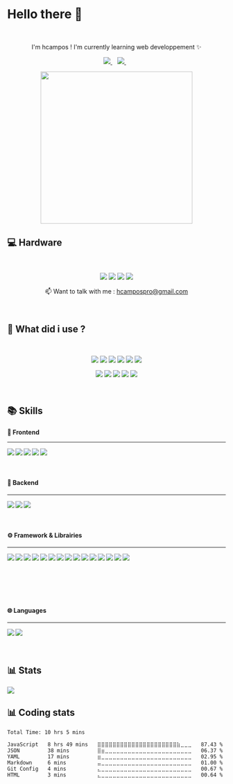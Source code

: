 <h1 align='left'>
  Hello there 👋 
</h1>  

<p align='center'>
  I'm hcampos ! I'm currently learning web developpement ✨
</p>

<p align='center'>
  
  <a target='_blank' href="https://www.linkedin.com/in/hugo-campos-782702203/">
    <img src="https://img.shields.io/badge/linkedin-%230077B5.svg?&style=for-the-badge&logo=linkedin&logoColor=white" />
  </a>&nbsp;&nbsp;
  <a target='_blank' href="mailto:hcampospro@gmail.com">
    <img src="https://img.shields.io/badge/Gmail-D14836?style=for-the-badge&logo=gmail&logoColor=white" />
  </a>&nbsp;&nbsp;
  
</p>

<p align='center'>
  <a href="#"><img src="https://github-readme-stats.vercel.app/api?username=Sakoutecher&show_icons=true&count_private=true&theme=dark" width="350"></a>
</p>

## 💻 Hardware

<br>
<p align='center'>
  <p align='center'>
    <img src="https://img.shields.io/badge/mac%20os-000000?style=for-the-badge&logo=apple&logoColor=white" />
    <img src="https://img.shields.io/badge/Apple%20laptop-333333?style=for-the-badge&logo=apple&logoColor=white" />
    <img src="https://img.shields.io/badge/Intel%20Core_i5_10th-0071C5?style=for-the-badge&logo=intel&logoColor=white" />
    <img src="https://img.shields.io/badge/RAM-8GB-%230071C5.svg?&style=for-the-badge&logoColor=white" />
  </p>
</p>

<p align='center'>
  📫 Want to talk with me : <a href='mailto:hcampospro@gmail.com'>hcampospro@gmail.com</a>
</p>
<br>

## 🔨 What did i use ?

<br>
<p align='center'>
  <img src="https://img.shields.io/badge/Brave-FF1B2D?style=for-the-badge&logo=Brave&logoColor=white" />
  <img src="https://img.shields.io/badge/Discord-5865F2?style=for-the-badge&logo=discord&logoColor=white" />
  <img src="https://img.shields.io/badge/Microsoft_Teams-6264A7?style=for-the-badge&logo=microsoft-teams&logoColor=white" />
  <img src="https://img.shields.io/badge/VSCode-0078D4?style=for-the-badge&logo=visual%20studio%20code&logoColor=white" />
  <img src="https://img.shields.io/badge/Trello-0052CC?style=for-the-badge&logo=trello&logoColor=white" />
  <img src="https://img.shields.io/badge/GIT-E44C30?style=for-the-badge&logo=git&logoColor=white" />
</p>
<p align='center'>
  <img src="https://img.shields.io/badge/Codesandbox-000000?style=for-the-badge&logo=CodeSandbox&logoColor=white" />
  <img src="https://img.shields.io/badge/Notion-000000?style=for-the-badge&logo=notion&logoColor=white" />
  <img src="https://img.shields.io/badge/Codepen-000000?style=for-the-badge&logo=codepen&logoColor=white" />
  <img src="https://img.shields.io/badge/GitHub-100000?style=for-the-badge&logo=github&logoColor=white" />
  <img src="https://img.shields.io/badge/iTerm2-000000?style=for-the-badge&logo=iterm2&logoColor=white" />
</p>
<br>

## 📚 Skills

<h4><strong>👀 Frontend</strong></4><hr>
<img align="left" src="https://img.shields.io/badge/HTML5-E34F26?style=for-the-badge&logo=html5&logoColor=white" />
<img align="left" src="https://img.shields.io/badge/JavaScript-323330?style=for-the-badge&logo=javascript&logoColor=F7DF1E" />
<img align="left" src="https://img.shields.io/badge/TypeScript-007ACC?style=for-the-badge&logo=typescript&logoColor=white" />
<img align="left" src="https://img.shields.io/badge/Sass-CC6699?style=for-the-badge&logo=sass&logoColor=white" />
<img align="left" src="https://img.shields.io/badge/CSS3-1572B6?style=for-the-badge&logo=css3&logoColor=white" />
<br><br><br>

<h4><strong>🔐 Backend</strong></h4><hr>
<img align="left" src="https://img.shields.io/badge/MariaDB-003545?style=for-the-badge&logo=mariadb&logoColor=white" />
<img align="left" src="https://img.shields.io/badge/MySQL-005C84?style=for-the-badge&logo=mysql&logoColor=white" />
<img align="left" src="https://img.shields.io/badge/PHP-777BB4?style=for-the-badge&logo=php&logoColor=white" />
<br><br><br>

<h4><strong>⚙ Framework & Librairies</strong></h4><hr>
<img align="left" src="https://img.shields.io/badge/Apache-D22128?style=for-the-badge&logo=Apache&logoColor=white" />
<img align="left" src="https://img.shields.io/badge/Chart.js-FF6384?style=for-the-badge&logo=chartdotjs&logoColor=white" />
<img align="left" src="https://img.shields.io/badge/Font_Awesome-339AF0?style=for-the-badge&logo=fontawesome&logoColor=white" />
<img align="left" src="https://img.shields.io/badge/GitHub%20Pages-222222?style=for-the-badge&logo=GitHub%20Pages&logoColor=white" />
<img align="left" src="https://img.shields.io/badge/jQuery-0769AD?style=for-the-badge&logo=jquery&logoColor=white" />
<img align="left" src="https://img.shields.io/badge/Laragon-0E83CD?style=for-the-badge&logo=Laragon&logoColor=white" />
<img align="left" src="https://img.shields.io/badge/Node.js-339933?style=for-the-badge&logo=nodedotjs&logoColor=white" />
<img align="left" src="https://img.shields.io/badge/npm-CB3837?style=for-the-badge&logo=npm&logoColor=white" />
<img align="left" src="https://img.shields.io/badge/React-20232A?style=for-the-badge&logo=react&logoColor=61DAFB" />
<img align="left" src="https://img.shields.io/badge/Xampp-F37623?style=for-the-badge&logo=xampp&logoColor=white" />
<img align="left" src="https://img.shields.io/badge/styled--components-DB7093?style=for-the-badge&logo=styled-components&logoColor=white" />
<img align="left" src="https://img.shields.io/badge/Angular-DD0031?style=for-the-badge&logo=angular&logoColor=white" />
<img align="left" src="https://img.shields.io/badge/React_Native-20232A?style=for-the-badge&logo=react&logoColor=61DAFB" />
<img align="left" src="https://img.shields.io/badge/Express.js-000000?style=for-the-badge&logo=express&logoColor=white" />
<img align="left" src="https://img.shields.io/badge/Socket.io-010101?&style=for-the-badge&logo=Socket.io&logoColor=white" />
<br><br><br><br><br><br>

<h4><strong>🌐 Languages</strong></h4><hr>
<img align="left" src="https://img.shields.io/badge/French-Native-blue?style=for-the-badge" />
<img align="left" src="https://img.shields.io/badge/English-B2-blue?style=for-the-badge" />
<br><br><br>

## 📊 Stats

<img align='center' src="https://github-readme-stats.vercel.app/api/top-langs/?username=Sakoutecher&layout=compact" />

## 📊 Coding stats

<!--START_SECTION:waka-->

```text
Total Time: 10 hrs 5 mins

JavaScript   8 hrs 49 mins   ⣿⣿⣿⣿⣿⣿⣿⣿⣿⣿⣿⣿⣿⣿⣿⣿⣿⣿⣿⣿⣿⣷⣀⣀⣀   87.43 %
JSON         38 mins         ⣿⣶⣀⣀⣀⣀⣀⣀⣀⣀⣀⣀⣀⣀⣀⣀⣀⣀⣀⣀⣀⣀⣀⣀⣀   06.37 %
YAML         17 mins         ⣶⣀⣀⣀⣀⣀⣀⣀⣀⣀⣀⣀⣀⣀⣀⣀⣀⣀⣀⣀⣀⣀⣀⣀⣀   02.95 %
Markdown     6 mins          ⣤⣀⣀⣀⣀⣀⣀⣀⣀⣀⣀⣀⣀⣀⣀⣀⣀⣀⣀⣀⣀⣀⣀⣀⣀   01.00 %
Git Config   4 mins          ⣄⣀⣀⣀⣀⣀⣀⣀⣀⣀⣀⣀⣀⣀⣀⣀⣀⣀⣀⣀⣀⣀⣀⣀⣀   00.67 %
HTML         3 mins          ⣄⣀⣀⣀⣀⣀⣀⣀⣀⣀⣀⣀⣀⣀⣀⣀⣀⣀⣀⣀⣀⣀⣀⣀⣀   00.64 %
```

<!--END_SECTION:waka-->
